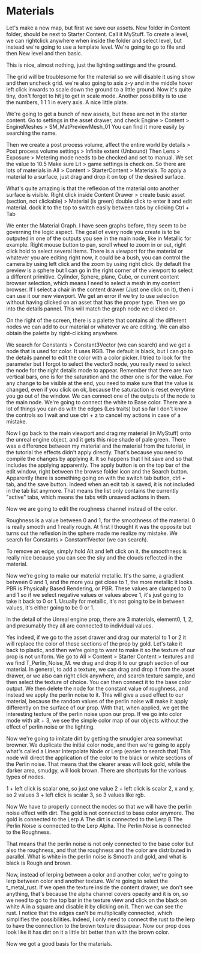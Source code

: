 # Materials

Let's make a new map, but first we save our assets.
New folder in Content folder, should be next to Starter Content.
Call it MyStuff.
To create a level, we can rightclick anywhere when inside the folder and select level, but instead
we're going to use a template level.
We're going to go to file and then New level and then basic.

This is nice, almost nothing, just the lighting settings and the ground.

The grid will be troublesome for the material so we will disable it using show and then uncheck grid.
we're also going to axis z-y and in the middle hover left click inwards to scale down the ground to a little ground.
Now it's quite tiny, don't forget to hit j to get in scale mode.
Another possibility is to use the numbers, 1 1 1 in every axis.
A nice little plate.

We're going to get a bunch of new assets, but these are not in the starter content.
Go to settings in the asset drawer, and check Engine > Content > EngineMeshes > SM_MatPreviewMesh_01
You can find it more easily by searching the name.

Then we create a post process volume, affect the entire world by details > Post process volume settings > Infinite extent (Unbound)
Then Lens > Exposure > Metering mode needs to be checked and set to manual. We set the value to 10.5
Make sure Lit > game settings is check on.
So there are lots of materials in All > Content > StarterContent > Materials.
To apply a material to a surface, just drag and drop it on top of the desired surface.

What's quite amazing is that the reflexion of the material onto another surface is visible.
Right click inside Content Drawer > create basic asset (section, not clickable) > Material (is green)
double click to enter it and edit material.
dock it to the top to switch easily between tabs by clicking Ctrl + Tab

We enter the Material Graph. I have seen graphs before, they seem to be governing the logic aspect.
The goal of every node you create is to be outputed in one of the outputs you see in the main node, like in Metallic for example.
Right mouse button to pan, scroll wheel to zoom in or out, right click hold to select several items.
There is a viewport for the material or whatever you are editing right now, it could be a bush, you can control the camera by using left click
and the zoom by using right click.
By default the preview is a sphere but I can go in the right corner of the viewport to select a different primitive.
Cylinder, Sphere, plane, Cube, or current content browser selection, which means I need to select a mesh in my content browser.
If I select a chair in the content drawer (Just one click on it), then i can use it our new viewport.
We get an error if we try to use selection without having clicked on an asset that has the proper type.
Then we go into the details pannel. This will match the graph node we clicked on.

On the right of the screen, there is a palette that contains all the different nodes we can add to our material or whatever we are editing.
We can also obtain the palette by right-clicking anywhere.

We search for Constants > Constant3Vector (we can search)
and we get a node that is used for color.
It uses RGB.
The default is black, but I can go to the details pannel to edit the color with a color picker.
I tried to look for the parameter but I forgot to select the vector3 node, you really need to select the node for the right details mode to appear.
Remember that there are two vertical bars, one is for the saturation and the other one is for the value. For any change to be visible at the end, you need
to make sure that the value is changed, even if you click on ok, because the saturaction is reset everytime you go out of the window.
We can connect one of the outputs of the node to the main node. We're going to connect the white to Base color. There are a lot of things you can do with the edges (Les traits) but so far I don't know the controls so I wait and use ctrl + z to cancel my actions in case of a mistake.

Now I go back to the main viewport and drag my material (in MyStuff) onto the unreal engine object, and it gets this nice shade of pale green.
There was a difference between my material and the material from the tutorial, in the tutorial the effects didn't apply directly. That's because you need to compile the changes by applying it. It so happens that I hit save and so that includes the applying apparently.
The apply button is on the top bar of the edit window, right between the browse folder icon and the Search button.
Apparently there is something going on with the switch tab button, ctrl + tab, and the save button. Indeed when an edit tab is saved, it is not included in the tab list anymore. That means the list only contains the currently "active" tabs, which means the tabs with unsaved actions in them.

Now we are going to edit the roughness channel instead of the color.

Roughness is a value between 0 and 1, for the smoothness of the material. 0 is really smooth and 1 really rough.
At first I thought it was the opposite but turns out the reflexion in the sphere made me realize my mistake.
We search for Constants > Constant1Vector (we can search).

To remove an edge, simply hold Alt and left click on it.
the smoothness is really nice because you can see the sky and the clouds reflected in the material.

Now we're going to make our material metallic.
It's the same, a gradient between 0 and 1, and the more you get close to 1, the more metallic it looks.
PBR is Physically Based Rendering, or PBR.
These values are clamped to 0 and 1 so if we select negative values or values above 1, it's just going to take it back to 0 or 1.
Usually for metallic, it's not going to be in between values, it's either going to be 0 or 1.

In the detail of the Unreal engine prop, there are 3 materials, element0, 1, 2, and presumably they all are connected to individual values.

Yes indeed, if we go to the asset drawer and drag our material to 1 or 2 it will replace the color of these sections of the prop by gold.
Let's take it back to plastic, and then we're going to want to make it so the texture of our prop is not uniform.
We go to All > Content > Starter Content > textures and we find T_Perlin_Noise_M.
we drag and drop it to our graph section of our material. In general, to add a texture, we can drag and drop it from the asset drawer, or we also can
right click anywhere, and search texture sample, and then select the texture of choice.
You can then connect it to the base color output.
We then delete the node for the constant value of roughness, and instead we apply the perlin noise to it. This will give a used effect to our material, because the random values of the perlin noise will make it apply differently on the surface of our prop.
With that, when applied, we get the interesting texture of the perlin noise upon our prop.
If we go into color mode with alt + 3, we see the simple color map of our objects without the effect of perlin noise or the lighting.

Now we're going to imitate dirt by getting the smudgier area somewhat browner.
We duplicate the initial color node, and then we're going to apply what's called a Linear Interpolate Node or Lerp (easier to search that)
This node will direct the application of the color to the black or white sections of the Perlin noise. That means that the clearer areas will look gold, while the darker area, smudgy, will look brown.
There are shortcuts for the various types of nodes.

1 + left click is scalar one, so just one value
2 + left click is scalar 2, x and y, so 2 values
3 + left click is scalar 3, so 3 values like rgb.

Now We have to properly connect the nodes so that we will have the perlin noise effect with dirt.
The gold is not connected to base color anymore.
The gold is connected to the Lerp A
The dirt is connected to the Lerp B
The Perlin Noise is connected to the Lerp Alpha.
The Perlin Noise is connected to the Roughness.

That means that the perlin noise is not only connected to the base color but also the roughness, and that the roughness and the color are distributed in parallel. What is white in the perlin noise is Smooth and gold, and what is black is Rough and brown.

Now, instead of lerping between a color and another color, we're going to lerp between color and another texture.
We're going to select the t_metal_rust.
If we open the texture inside the content drawer, we don't see anything, that's because the alpha channel covers opacity and it is on, so we need to go to the top bar in the texture view and click on the black on white A in a square and disable it by clicking on it. Then we can see the rust.
I notice that the edges can't be multiplically connected, which simplifies the possibilities.
Indeed, I only need to connect the rust to the lerp to have the connection to the brown texture dissapear.
Now our prop does look like it has dirt on it a little bit better than with the brown color.

Now we got a good basis for the materials.
